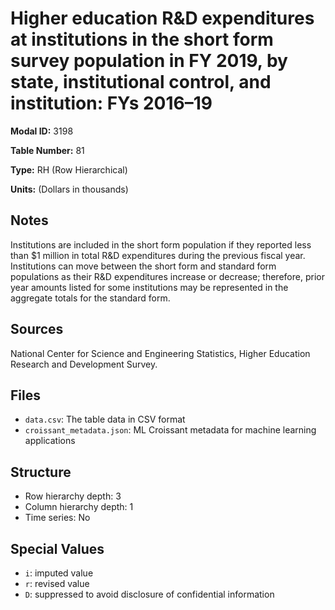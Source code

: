 # Higher education R&D expenditures at institutions in the short form survey population in FY 2019, by state, institutional control, and institution: FYs 2016&#8211;19

**Modal ID:** 3198

**Table Number:** 81

**Type:** RH (Row Hierarchical)

**Units:** (Dollars in thousands)

## Notes

Institutions are included in the short form population if they reported less than $1 million in total R&D expenditures during the previous fiscal year. Institutions can move between the short form and standard form populations as their R&D expenditures increase or decrease; therefore, prior year amounts listed for some institutions may be represented in the aggregate totals for the standard form.

## Sources

National Center for Science and Engineering Statistics, Higher Education Research and Development Survey.

## Files

- `data.csv`: The table data in CSV format
- `croissant_metadata.json`: ML Croissant metadata for machine learning applications

## Structure

- Row hierarchy depth: 3
- Column hierarchy depth: 1
- Time series: No

## Special Values

- `i`: imputed value
- `r`: revised value
- `D`: suppressed to avoid disclosure of confidential information

